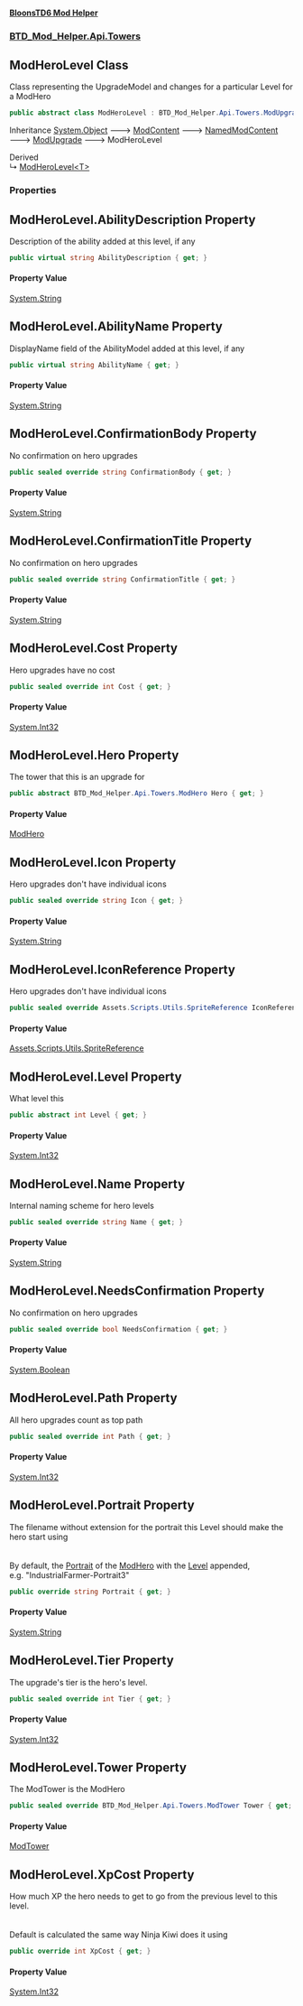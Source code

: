 #### [BloonsTD6 Mod Helper](README.md 'README')
### [BTD_Mod_Helper.Api.Towers](README.md#BTD_Mod_Helper.Api.Towers 'BTD_Mod_Helper.Api.Towers')

## ModHeroLevel Class

Class representing the UpgradeModel and changes for a particular Level for a ModHero

```csharp
public abstract class ModHeroLevel : BTD_Mod_Helper.Api.Towers.ModUpgrade
```

Inheritance [System.Object](https://docs.microsoft.com/en-us/dotnet/api/System.Object 'System.Object') &#129106; [ModContent](BTD_Mod_Helper.Api.ModContent.md 'BTD_Mod_Helper.Api.ModContent') &#129106; [NamedModContent](BTD_Mod_Helper.Api.NamedModContent.md 'BTD_Mod_Helper.Api.NamedModContent') &#129106; [ModUpgrade](BTD_Mod_Helper.Api.Towers.ModUpgrade.md 'BTD_Mod_Helper.Api.Towers.ModUpgrade') &#129106; ModHeroLevel

Derived  
&#8627; [ModHeroLevel&lt;T&gt;](BTD_Mod_Helper.Api.Towers.ModHeroLevel_T_.md 'BTD_Mod_Helper.Api.Towers.ModHeroLevel<T>')
### Properties

<a name='BTD_Mod_Helper.Api.Towers.ModHeroLevel.AbilityDescription'></a>

## ModHeroLevel.AbilityDescription Property

Description of the ability added at this level, if any

```csharp
public virtual string AbilityDescription { get; }
```

#### Property Value
[System.String](https://docs.microsoft.com/en-us/dotnet/api/System.String 'System.String')

<a name='BTD_Mod_Helper.Api.Towers.ModHeroLevel.AbilityName'></a>

## ModHeroLevel.AbilityName Property

DisplayName field of the AbilityModel added at this level, if any

```csharp
public virtual string AbilityName { get; }
```

#### Property Value
[System.String](https://docs.microsoft.com/en-us/dotnet/api/System.String 'System.String')

<a name='BTD_Mod_Helper.Api.Towers.ModHeroLevel.ConfirmationBody'></a>

## ModHeroLevel.ConfirmationBody Property

No confirmation on hero upgrades

```csharp
public sealed override string ConfirmationBody { get; }
```

#### Property Value
[System.String](https://docs.microsoft.com/en-us/dotnet/api/System.String 'System.String')

<a name='BTD_Mod_Helper.Api.Towers.ModHeroLevel.ConfirmationTitle'></a>

## ModHeroLevel.ConfirmationTitle Property

No confirmation on hero upgrades

```csharp
public sealed override string ConfirmationTitle { get; }
```

#### Property Value
[System.String](https://docs.microsoft.com/en-us/dotnet/api/System.String 'System.String')

<a name='BTD_Mod_Helper.Api.Towers.ModHeroLevel.Cost'></a>

## ModHeroLevel.Cost Property

Hero upgrades have no cost

```csharp
public sealed override int Cost { get; }
```

#### Property Value
[System.Int32](https://docs.microsoft.com/en-us/dotnet/api/System.Int32 'System.Int32')

<a name='BTD_Mod_Helper.Api.Towers.ModHeroLevel.Hero'></a>

## ModHeroLevel.Hero Property

The tower that this is an upgrade for

```csharp
public abstract BTD_Mod_Helper.Api.Towers.ModHero Hero { get; }
```

#### Property Value
[ModHero](BTD_Mod_Helper.Api.Towers.ModHero.md 'BTD_Mod_Helper.Api.Towers.ModHero')

<a name='BTD_Mod_Helper.Api.Towers.ModHeroLevel.Icon'></a>

## ModHeroLevel.Icon Property

Hero upgrades don't have individual icons

```csharp
public sealed override string Icon { get; }
```

#### Property Value
[System.String](https://docs.microsoft.com/en-us/dotnet/api/System.String 'System.String')

<a name='BTD_Mod_Helper.Api.Towers.ModHeroLevel.IconReference'></a>

## ModHeroLevel.IconReference Property

Hero upgrades don't have individual icons

```csharp
public sealed override Assets.Scripts.Utils.SpriteReference IconReference { get; }
```

#### Property Value
[Assets.Scripts.Utils.SpriteReference](https://docs.microsoft.com/en-us/dotnet/api/Assets.Scripts.Utils.SpriteReference 'Assets.Scripts.Utils.SpriteReference')

<a name='BTD_Mod_Helper.Api.Towers.ModHeroLevel.Level'></a>

## ModHeroLevel.Level Property

What level this

```csharp
public abstract int Level { get; }
```

#### Property Value
[System.Int32](https://docs.microsoft.com/en-us/dotnet/api/System.Int32 'System.Int32')

<a name='BTD_Mod_Helper.Api.Towers.ModHeroLevel.Name'></a>

## ModHeroLevel.Name Property

Internal naming scheme for hero levels

```csharp
public sealed override string Name { get; }
```

#### Property Value
[System.String](https://docs.microsoft.com/en-us/dotnet/api/System.String 'System.String')

<a name='BTD_Mod_Helper.Api.Towers.ModHeroLevel.NeedsConfirmation'></a>

## ModHeroLevel.NeedsConfirmation Property

No confirmation on hero upgrades

```csharp
public sealed override bool NeedsConfirmation { get; }
```

#### Property Value
[System.Boolean](https://docs.microsoft.com/en-us/dotnet/api/System.Boolean 'System.Boolean')

<a name='BTD_Mod_Helper.Api.Towers.ModHeroLevel.Path'></a>

## ModHeroLevel.Path Property

All hero upgrades count as top path

```csharp
public sealed override int Path { get; }
```

#### Property Value
[System.Int32](https://docs.microsoft.com/en-us/dotnet/api/System.Int32 'System.Int32')

<a name='BTD_Mod_Helper.Api.Towers.ModHeroLevel.Portrait'></a>

## ModHeroLevel.Portrait Property

The filename without extension for the portrait this Level should make the hero start using  
<br/>  
By default, the [Portrait](BTD_Mod_Helper.Api.Towers.ModTower.md#BTD_Mod_Helper.Api.Towers.ModTower.Portrait 'BTD_Mod_Helper.Api.Towers.ModTower.Portrait') of the [ModHero](BTD_Mod_Helper.Api.Towers.ModHero.md 'BTD_Mod_Helper.Api.Towers.ModHero') with the [Level](BTD_Mod_Helper.Api.Towers.ModHeroLevel.md#BTD_Mod_Helper.Api.Towers.ModHeroLevel.Level 'BTD_Mod_Helper.Api.Towers.ModHeroLevel.Level') appended,  
e.g. "IndustrialFarmer-Portrait3"

```csharp
public override string Portrait { get; }
```

#### Property Value
[System.String](https://docs.microsoft.com/en-us/dotnet/api/System.String 'System.String')

<a name='BTD_Mod_Helper.Api.Towers.ModHeroLevel.Tier'></a>

## ModHeroLevel.Tier Property

The upgrade's tier is the hero's level.

```csharp
public sealed override int Tier { get; }
```

#### Property Value
[System.Int32](https://docs.microsoft.com/en-us/dotnet/api/System.Int32 'System.Int32')

<a name='BTD_Mod_Helper.Api.Towers.ModHeroLevel.Tower'></a>

## ModHeroLevel.Tower Property

The ModTower is the ModHero

```csharp
public sealed override BTD_Mod_Helper.Api.Towers.ModTower Tower { get; }
```

#### Property Value
[ModTower](BTD_Mod_Helper.Api.Towers.ModTower.md 'BTD_Mod_Helper.Api.Towers.ModTower')

<a name='BTD_Mod_Helper.Api.Towers.ModHeroLevel.XpCost'></a>

## ModHeroLevel.XpCost Property

How much XP the hero needs to get to go from the previous level to this level.  
<br/>  
Default is calculated the same way Ninja Kiwi does it using

```csharp
public override int XpCost { get; }
```

#### Property Value
[System.Int32](https://docs.microsoft.com/en-us/dotnet/api/System.Int32 'System.Int32')